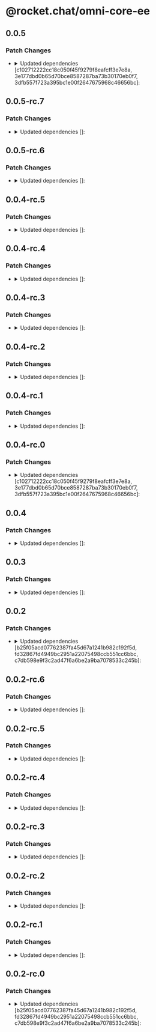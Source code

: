 # @rocket.chat/omni-core-ee

## 0.0.5

### Patch Changes

- <details><summary>Updated dependencies [c102712222cc18c050f45f9279f8eafcff3e7e8a, 3e177dbd0b65d70bce8587287ba73b30170eb0f7, 3dfb557f723a395bc1e00f2647675968c46656bc]:</summary>

  - @rocket.chat/models@1.7.0
  - @rocket.chat/core-services@0.10.3
  - @rocket.chat/omni-core@0.0.5
  </details>

## 0.0.5-rc.7

### Patch Changes

- <details><summary>Updated dependencies []:</summary>

  - @rocket.chat/core-services@0.10.3-rc.7
  - @rocket.chat/models@1.7.0-rc.7
  - @rocket.chat/omni-core@0.0.5-rc.7
  </details>

## 0.0.5-rc.6

### Patch Changes

- <details><summary>Updated dependencies []:</summary>

  - @rocket.chat/core-services@0.10.2-rc.6
  - @rocket.chat/models@1.7.0-rc.6
  - @rocket.chat/omni-core@0.0.4-rc.6
  </details>

## 0.0.4-rc.5

### Patch Changes

- <details><summary>Updated dependencies []:</summary>

  - @rocket.chat/core-services@0.10.2-rc.5
  - @rocket.chat/models@1.7.0-rc.5
  - @rocket.chat/omni-core@0.0.4-rc.5
  </details>

## 0.0.4-rc.4

### Patch Changes

- <details><summary>Updated dependencies []:</summary>

  - @rocket.chat/core-services@0.10.2-rc.4
  - @rocket.chat/models@1.7.0-rc.4
  - @rocket.chat/omni-core@0.0.4-rc.4
  </details>

## 0.0.4-rc.3

### Patch Changes

- <details><summary>Updated dependencies []:</summary>

  - @rocket.chat/core-services@0.10.2-rc.3
  - @rocket.chat/models@1.7.0-rc.3
  - @rocket.chat/omni-core@0.0.4-rc.3
  </details>

## 0.0.4-rc.2

### Patch Changes

- <details><summary>Updated dependencies []:</summary>
  - @rocket.chat/core-services@0.10.1-rc.2
  - @rocket.chat/models@1.7.0-rc.2
  - @rocket.chat/omni-core@0.0.3-rc.2
  </details>

## 0.0.4-rc.1

### Patch Changes

- <details><summary>Updated dependencies []:</summary>

  - @rocket.chat/core-services@0.10.1-rc.1
  - @rocket.chat/models@1.7.0-rc.1
  - @rocket.chat/omni-core@0.0.3-rc.1
  </details>

## 0.0.4-rc.0

### Patch Changes

- <details><summary>Updated dependencies [c102712222cc18c050f45f9279f8eafcff3e7e8a, 3e177dbd0b65d70bce8587287ba73b30170eb0f7, 3dfb557f723a395bc1e00f2647675968c46656bc]:</summary>

  - @rocket.chat/models@1.7.0-rc.0
  - @rocket.chat/core-services@0.10.1-rc.0
  - @rocket.chat/omni-core@0.0.3-rc.0
  </details>

## 0.0.4

### Patch Changes

- <details><summary>Updated dependencies []:</summary>

  - @rocket.chat/models@1.6.2
  - @rocket.chat/omni-core@0.0.4
  </details>

## 0.0.3

### Patch Changes

- <details><summary>Updated dependencies []:</summary>
  - @rocket.chat/models@1.6.1
  - @rocket.chat/omni-core@0.0.3
  </details>

## 0.0.2

### Patch Changes

- <details><summary>Updated dependencies [b25f05acd07762387fa45d67a1241b982c192f5d, fd32867fd4949bc2951a22075498ccb551cc6bbc, c7db598e9f3c2ad47f6a6be2a9ba7078533c245b]:</summary>

  - @rocket.chat/models@1.6.0
  - @rocket.chat/omni-core@0.0.2
  </details>

## 0.0.2-rc.6

### Patch Changes

- <details><summary>Updated dependencies []:</summary>

  - @rocket.chat/models@1.6.0-rc.6
  - @rocket.chat/omni-core@0.0.2-rc.6
  </details>

## 0.0.2-rc.5

### Patch Changes

- <details><summary>Updated dependencies []:</summary>

  - @rocket.chat/models@1.6.0-rc.5
  - @rocket.chat/omni-core@0.0.2-rc.5
  </details>

## 0.0.2-rc.4

### Patch Changes

- <details><summary>Updated dependencies []:</summary>

  - @rocket.chat/models@1.6.0-rc.4
  - @rocket.chat/omni-core@0.0.2-rc.4
  </details>

## 0.0.2-rc.3

### Patch Changes

- <details><summary>Updated dependencies []:</summary>

  - @rocket.chat/models@1.6.0-rc.3
  - @rocket.chat/omni-core@0.0.2-rc.3
  </details>

## 0.0.2-rc.2

### Patch Changes

- <details><summary>Updated dependencies []:</summary>

  - @rocket.chat/models@1.6.0-rc.2
  - @rocket.chat/omni-core@0.0.2-rc.2
  </details>

## 0.0.2-rc.1

### Patch Changes

- <details><summary>Updated dependencies []:</summary>

  - @rocket.chat/models@1.6.0-rc.1
  - @rocket.chat/omni-core@0.0.2-rc.1
  </details>

## 0.0.2-rc.0

### Patch Changes

- <details><summary>Updated dependencies [b25f05acd07762387fa45d67a1241b982c192f5d, fd32867fd4949bc2951a22075498ccb551cc6bbc, c7db598e9f3c2ad47f6a6be2a9ba7078533c245b]:</summary>

  - @rocket.chat/models@1.6.0-rc.0
  - @rocket.chat/omni-core@0.0.2-rc.0
  </details>
